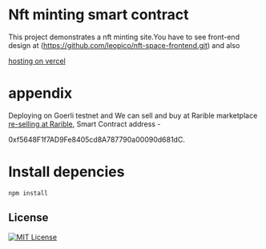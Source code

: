 # Nft minting smart contract

This project demonstrates a nft minting site.You have to see front-end design at (https://github.com/leopico/nft-space-frontend.git) and also 

[hosting on vercel](nft-space-frontend-k854xns0u-leopico.vercel.app)

# appendix

Deploying on Goerli testnet and We can sell and buy at Rarible marketplace [re-selling at Rarible](https://testnet.rarible.com/dragonfire_nft), Smart Contract address - 

0xf5648F1f7AD9Fe8405cd8A787790a00090d681dC.

# Install depencies

```shell
npm install
```

## License

[![MIT License](https://img.shields.io/badge/License-MIT-green.svg)](https://choosealicense.com/licenses/mit/)
